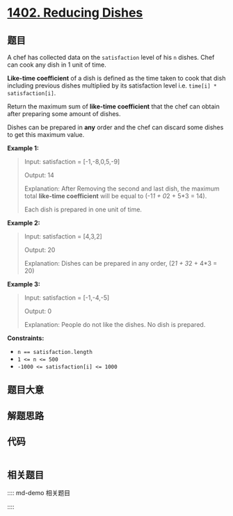 # [1402. Reducing Dishes](https://leetcode.com/problems/reducing-dishes/)

## 题目

A chef has collected data on the `satisfaction` level of his `n` dishes. Chef
can cook any dish in 1 unit of time.

**Like-time coefficient** of a dish is defined as the time taken to cook that
dish including previous dishes multiplied by its satisfaction level i.e.
`time[i] * satisfaction[i]`.

Return the maximum sum of **like-time coefficient** that the chef can obtain
after preparing some amount of dishes.

Dishes can be prepared in **any** order and the chef can discard some dishes
to get this maximum value.



**Example 1:**

> Input: satisfaction = [-1,-8,0,5,-9]
> 
> Output: 14
> 
> Explanation: After Removing the second and last dish, the maximum total **like-time coefficient** will be equal to (-1*1 + 0*2 + 5*3 = 14).
> 
> Each dish is prepared in one unit of time.

**Example 2:**

> Input: satisfaction = [4,3,2]
> 
> Output: 20
> 
> Explanation: Dishes can be prepared in any order, (2*1 + 3*2 + 4*3 = 20)

**Example 3:**

> Input: satisfaction = [-1,-4,-5]
> 
> Output: 0
> 
> Explanation: People do not like the dishes. No dish is prepared.

**Constraints:**

  * `n == satisfaction.length`
  * `1 <= n <= 500`
  * `-1000 <= satisfaction[i] <= 1000`


## 题目大意

## 解题思路

## 代码

```javascript

```

## 相关题目

:::: md-demo 相关题目

::::
